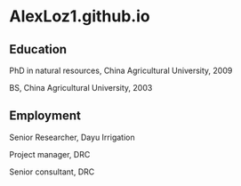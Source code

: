 # AlexLoz1.github.io

## Education

PhD in natural resources, China Agricultural University, 2009

BS, China Agricultural University, 2003


## Employment
Senior Researcher, Dayu Irrigation

Project manager, DRC

Senior consultant, DRC
